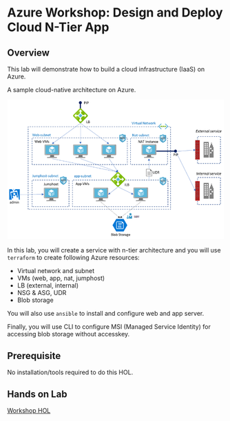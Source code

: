 # Azure Workshop: Design and Deploy Cloud N-Tier App

## Overview

This lab will demonstrate how to build a cloud infrastructure (IaaS) on Azure.

A sample cloud-native architecture on Azure.

![architecture](./terraform_azure3.png)

In this lab, you will create a service with n-tier architecture and you will use `terraform` to create following Azure resources:

- Virtual network and subnet
- VMs (web, app, nat, jumphost)
- LB (external, internal)
- NSG & ASG, UDR
- Blob storage

You will also use `ansible` to install and configure web and app server.

Finally, you will use CLI to configure MSI (Managed Service Identity) for accessing blob storage without accesskey.

## Prerequisite

No installation/tools required to do this HOL.

## Hands on Lab

[Workshop HOL](./ws_hol.md)